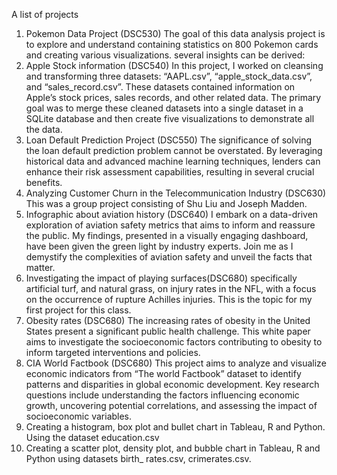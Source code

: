 A list of projects

1.	Pokemon Data Project (DSC530) The goal of this data analysis project is to explore and understand containing statistics on 800 Pokemon cards and creating various visualizations. several insights can be derived:
2.	Apple Stock information (DSC540) In this project, I worked on cleansing and transforming three datasets: “AAPL.csv”, “apple_stock_data.csv”, and “sales_record.csv”. These datasets contained information on Apple’s stock prices, sales records, and other related data. The primary goal was to merge these cleaned datasets into a single dataset in a SQLite database and then create five visualizations to demonstrate all the data.
3.	Loan Default Prediction Project (DSC550) The significance of solving the loan default prediction problem cannot be overstated. By leveraging historical data and advanced machine learning techniques, lenders can enhance their risk assessment capabilities, resulting in several crucial benefits.
4.	Analyzing Customer Churn in the Telecommunication Industry (DSC630) This was a group project consisting of Shu Liu and Joseph Madden.
5.  Infographic about aviation history (DSC640) I embark on a data-driven exploration of aviation safety metrics that aims to inform and reassure the public. My findings, presented in a visually engaging dashboard, have been given the green light by industry experts. Join me as I demystify the complexities of aviation safety and unveil the facts that matter.
6.	Investigating the impact of playing surfaces(DSC680) specifically artificial turf, and natural grass, on injury rates in the NFL, with a focus on the occurrence of rupture Achilles injuries. This is the topic for my first project for this class. 
7. Obesity rates (DSC680) The increasing rates of obesity in the United States present a significant public health challenge. This white paper aims to investigate the socioeconomic factors contributing to obesity to inform targeted interventions and policies.  
8.	CIA World Factbook (DSC680) This project aims to analyze and visualize economic indicators from “The world Factbook” dataset to identify patterns and disparities in global economic development. Key research questions include understanding the factors influencing economic growth, uncovering potential correlations, and assessing the impact of socioeconomic variables. 
9. Creating a histogram, box plot and bullet chart in Tableau, R and Python. Using the dataset education.csv
10. Creating a scatter plot, density plot, and bubble chart in Tableau, R and Python using datasets birth_ rates.csv, crimerates.csv.
